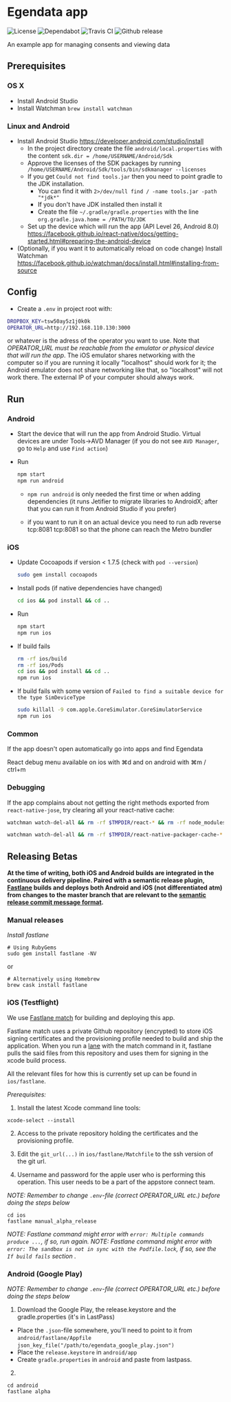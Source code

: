 # Egendata app

![License](https://flat.badgen.net/github/license/egendata/app)
![Dependabot](https://flat.badgen.net/dependabot/egendata/app?icon=dependabot)
![Travis CI](https://badgen.net/travis/egendata/app?icon=travis)
![Github release](https://flat.badgen.net/github/release/egendata/app?icon=github)

An example app for managing consents and viewing data

## Prerequisites

### OS X

- Install Android Studio
- Install Watchman `brew install watchman`

### Linux and Android

* Install Android Studio https://developer.android.com/studio/install
  * In the project directory create the file `android/local.properties` with the content `sdk.dir = /home/USERNAME/Android/Sdk`
  * Approve the licenses of the SDK packages by running ` /home/USERNAME/Android/Sdk/tools/bin/sdkmanager --licenses`
  * If you get `Could not find tools.jar` then you need to point gradle to the JDK installation.
    * You can find it with `2>/dev/null find / -name tools.jar -path "*jdk*"`
    * If you don't have JDK installed then install it
    * Create the file `~/.gradle/gradle.properties` with the line `org.gradle.java.home = /PATH/TO/JDK`
  * Set up the device which will run the app (API Level 26, Android 8.0) https://facebook.github.io/react-native/docs/getting-started.html#preparing-the-android-device
* (Optionally, if you want it to automatically reload on code change) Install Watchman https://facebook.github.io/watchman/docs/install.html#installing-from-source

## Config

- Create a `.env` in project root with:

```bash
DROPBOX_KEY=tsw50ay5z1j0k0k
OPERATOR_URL=http://192.168.110.130:3000
```
or whatever is the adress of the operator you want to use. Note that *OPERATOR_URL must be reachable from the emulator or physical device that will run the app*. The iOS emulator shares networking with the computer so if you are running it locally "localhost" should work for it; the Android emulator does not share networking like that, so "localhost" will not work there. The external IP of your computer should always work.

## Run

### __Android__

- Start the device that will run the app from Android Studio. Virtual devices are under Tools->AVD Manager (if you do not see `AVD Manager`, go to `Help` and use `Find action`)
- Run

  ```bash
  npm start
  npm run android
  ```

  - `npm run android` is only needed the first time or when adding dependencies (it runs Jetifier to migrate libraries to AndroidX; after that you can run it from Android Studio if you prefer)

  - if you want to run it on an actual device you need to run adb reverse tcp:8081 tcp:8081 so that the phone can reach the Metro bundler

### __iOS__

- Update Cocoapods if version < 1.7.5 (check with `pod --version`)

  ```bash
  sudo gem install cocoapods
  ```

- Install pods (if native dependencies have changed)

  ```bash
  cd ios && pod install && cd ..
  ```

- Run

  ```bash
  npm start
  npm run ios
  ```

- If build fails

  ```bash
  rm -rf ios/build
  rm -rf ios/Pods
  cd ios && pod install && cd ..
  npm run ios
  ```

- If build fails with some version of `Failed to find a suitable device for the type SimDeviceType`

  ```bash
  sudo killall -9 com.apple.CoreSimulator.CoreSimulatorService
  npm run ios
  ```

### Common

If the app doesn't open automatically go into apps and find Egendata

React debug menu available on ios with ⌘d and on android with ⌘m / ctrl+m

### Debugging
  If the app complains about not getting the right methods exported from `react-native-jose`, try clearing all your react-native cache:

  ```bash
  watchman watch-del-all && rm -rf $TMPDIR/react-* && rm -rf node_modules/ && npm cache verify && npm install && npm start -- --reset-cache

  watchman watch-del-all && rm -rf $TMPDIR/react-native-packager-cache-* && rm -rf $TMPDIR/metro-bundler-cache-* && rm -rf node_modules/ && npm cache clean --force && npm install && npm start -- --reset-cache
  ```

## Releasing Betas

**At the time of writing, both iOS and Android builds are integrated in the continuous delivery pipeline. Paired with a semantic release plugin, [Fastlane](https://github.com/fastlane/fastlane) builds and deploys both Android and iOS (not differentiated atm) from changes to the master branch that are relevant to the [semantic release commit message format](https://github.com/semantic-release/semantic-release#commit-message-format).**

### Manual releases

*Install fastlane*

```
# Using RubyGems
sudo gem install fastlane -NV
```
or

```
# Alternatively using Homebrew
brew cask install fastlane
```

### iOS (Testflight)

We use [Fastlane match](https://docs.fastlane.tools/actions/match/) for building and deploying this app.

Fastlane match uses a private Github repository (encrypted) to store iOS signing certificates and the provisioning profile needed to build and ship the application. When you run a [lane](https://docs.fastlane.tools/advanced/lanes/) with the match command in it, fastlane pulls the said files from this repository and uses them for signing in the xcode build process.

All the relevant files for how this is currently set up can be found in `ios/fastlane`.

*Prerequisites:*

1. Install the latest Xcode command line tools:

`xcode-select --install`

2. Access to the private repository holding the certificates and the provisioning profile.

3. Edit the `git_url(...)` in `ios/fastlane/Matchfile` to the ssh version of the git url.

4. Username and password for the apple user who is performing this operation. This user needs to be a part of the appstore connect team.

*NOTE: Remember to change `.env`-file (correct OPERATOR_URL etc.) before doing the steps below*

```
cd ios
fastlane manual_alpha_release
```

*NOTE: Fastlane command might error with `error: Multiple commands produce ...`, if so, run again.*
*NOTE: Fastlane command might error with ` error: The sandbox is not in sync with the Podfile.lock`, if so, see the `If build fails` section .*

### Android (Google Play)

*NOTE: Remember to change `.env`-file (correct OPERATOR_URL etc.) before doing the steps below*

1. Download the Google Play, the release.keystore and the gradle.properties (it's in LastPass)
  - Place the `.json`-file somewhere, you'll need to point to it from `android/fastlane/Appfile`
    `json_key_file("/path/to/egendata_google_play.json")`
  - Place the `release.keystore` in `android/app`
  - Create `gradle.properties` in `android` and paste from lastpass.

2.
```
cd android
fastlane alpha
```

